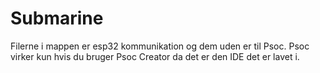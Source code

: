# Submarine
Filerne i mappen er esp32 kommunikation og dem uden er til Psoc. Psoc virker kun hvis du bruger Psoc Creator da det er den IDE det er lavet i.
